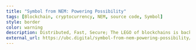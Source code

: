 ```yaml
---
title: "Symbol from NEM: Powering Possibility"
tags: [Blockchain, cryptocurrency, NEM, source code, Symbol]
style: border
color: warning
description: Distributed, Fast, Secure; The LEGO of blockchains is back with more building blocks; From Public assets, to distributed name zones via network-wide account and assets restrictions, metadata and cross-chain atomic swaps features – Symbol from NEM is all you need from a blockchain network.
external_url: https://ubc.digital/symbol-from-nem-powering-possibility/
---
```

